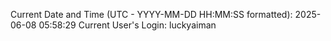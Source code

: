 Current Date and Time (UTC - YYYY-MM-DD HH:MM:SS formatted): 2025-06-08 05:58:29
Current User's Login: luckyaiman
